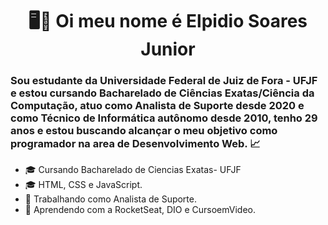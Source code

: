 <h1 align="center"> 🖥️👋 Oi meu nome é Elpidio Soares Junior  </h1>
<h3>Sou estudante da Universidade Federal de Juiz de Fora - UFJF e estou cursando Bacharelado de Ciências Exatas/Ciência da Computação, atuo como Analista de Suporte desde 2020 e como Técnico de Informática autônomo desde 2010, tenho 29 anos e estou buscando alcançar o meu objetivo como programador na area de <strong> Desenvolvimento Web. </strong> 📈</h3>

- 🎓 Cursando Bacharelado de Ciencias Exatas- UFJF
- 🎓 HTML, CSS e JavaScript.
- 🔭 Trabalhando como Analista de Suporte.
- 🚀 Aprendendo com a RocketSeat, DIO e CursoemVideo.





<!--
**elpidiosjr/elpidiosjr** is a ✨ _special_ ✨ repository because its `README.md` (this file) appears on your GitHub profile.

Here are some ideas to get you started:

- 🔭 I’m currently working on ...
- 🌱 I’m currently learning ...
- 👯 I’m looking to collaborate on ...
- 🤔 I’m looking for help with ...
- 💬 Ask me about ...
- 📫 How to reach me: ...
- 😄 Pronouns: ...
- ⚡ Fun fact: ...
-->

